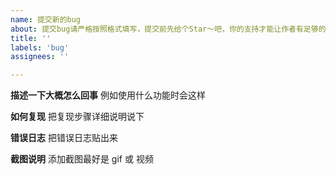 ```yaml
---
name: 提交新的bug
about: 提交bug请严格按照格式填写，提交前先给个Star～吧，你的支持才能让作者有足够的动力去维护这个项目
title: ''
labels: 'bug'
assignees: ''

---
```


**描述一下大概怎么回事**
例如使用什么功能时会这样

**如何复现**
把复现步骤详细说明说下

**错误日志**
把错误日志贴出来

**截图说明**
添加截图最好是 gif 或 视频


